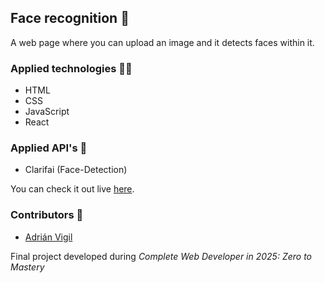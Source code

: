 ## Face recognition 🚀

A web page where you can upload an image and it detects faces within it. 

### Applied technologies 🧑‍💻
- HTML
- CSS
- JavaScript
- React

### Applied API's 🧩
- Clarifai (Face-Detection)

You can check it out live [here](https://insightvigil.github.io/[repository-name]/).

### Contributors 🤝
- [Adrián Vigil](https://github.com/insightvigil)

Final project developed during _Complete Web Developer in 2025: Zero to Mastery_
